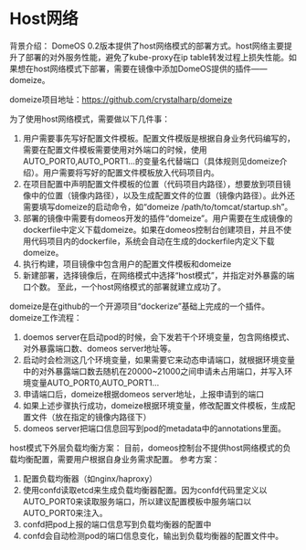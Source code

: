 # Host网络

背景介绍：
DomeOS 0.2版本提供了host网络模式的部署方式。host网络主要提升了部署的对外服务性能，避免了kube-proxy在ip table转发过程上损失性能。如果想在host网络模式下部署，需要在镜像中添加DomeOS提供的插件——domeize。

domeize项目地址：https://github.com/crystalharp/domeize

为了使用host网络模式，需要做以下几件事：
1. 用户需要事先写好配置文件模板。配置文件模版是根据自身业务代码编写的，需要在配置文件模板需要使用对外端口的时候，使用AUTO_PORT0,AUTO_PORT1...的变量名代替端口（具体规则见domeize介绍）。用户需要将写好的配置文件模板放入代码项目内。
2. 在项目配置中声明配置文件模板的位置（代码项目内路径），想要放到项目镜像中的位置（镜像内路径），以及生成配置文件的位置（镜像内路径）。此外还需要填写domeize的启动命令，如“domeize /path/to/tomcat/startup.sh”。
3. 部署的镜像中需要有domeos开发的插件“domeize”。用户需要在生成镜像的dockerfile中定义下载domeize。如果在domeos控制台创建项目，并且不使用代码项目内的dockerfile，系统会自动在生成的dockerfile内定义下载domeize。
4. 执行构建，项目镜像中包含用户的配置文件模板和domeize
5. 新建部署，选择镜像后，在网络模式中选择“host模式”，并指定对外暴露的端口个数。
至此，一个host网络模式的部署就建立成功了。

domeize是在github的一个开源项目“dockerize”基础上完成的一个插件。
domeize工作流程：
1. doemos server在启动pod的时候，会下发若干个环境变量，包含网络模式、对外暴露端口数、domeos server地址等。
2. 启动时会检测这几个环境变量，如果需要它来动态申请端口，就根据环境变量中的对外暴露端口数去随机在20000~21000之间申请未占用端口，并写入环境变量AUTO_PORT0,AUTO_PORT1...
3. 申请端口后，domeize根据domeos server地址，上报申请到的端口
4. 如果上述步骤执行成功，domeize根据环境变量，修改配置文件模板，生成配置文件（放在指定的镜像内路径下）
5. domeos server把端口信息回写到pod的metadata中的annotations里面。

host模式下外层负载均衡方案：
目前，domeos控制台不提供host网络模式的负载均衡配置，需要用户根据自身业务需求配置。
参考方案：
1. 配置负载均衡器（如nginx/haproxy）
2. 使用confd读取etcd来生成负载均衡器配置。因为confd代码里定义以AUTO_PORT0来读取服务端口，所以建议配置模板中服务端口以AUTO_PORT0来注入。
3. confd把pod上报的端口信息写到负载均衡器的配置中
4. confd会自动检测pod的端口信息变化，输出到负载均衡器的配置文件中。

